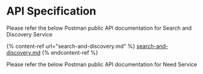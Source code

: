 # API Specification

Please refer the below Postman public API documentation for Search and Discovery Service

{% content-ref url="search-and-discovery.md" %}
[search-and-discovery.md](search-and-discovery.md)
{% endcontent-ref %}

Please refer the below Postman public API documentation for Need Service

